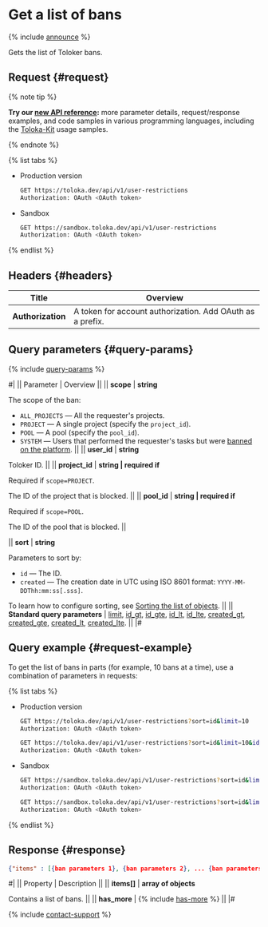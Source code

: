 # Get a list of bans

{% include [announce](../_includes/announce.md) %}

Gets the list of Toloker bans.

## Request {#request}

{% note tip %}

**Try our [new API reference](https://toloka.ai/docs/api/api-reference/#get-/user-restrictions):** more parameter details, request/response examples, and code samples in various programming languages, including the [Toloka-Kit](../../toloka-kit/index.md) usage samples.

{% endnote %}

{% list tabs %}

- Production version

  ```bash
  GET https://toloka.dev/api/v1/user-restrictions
  Authorization: OAuth <OAuth token>
  ```

- Sandbox

  ```bash
  GET https://sandbox.toloka.dev/api/v1/user-restrictions
  Authorization: OAuth <OAuth token>
  ```

{% endlist %}

## Headers {#headers}

Title | Overview
----- | -----
**Authorization** | A token for account authorization. Add OAuth as a prefix.

## Query parameters {#query-params}

{% include [query-params](../_includes/query-params.md) %}

#|
|| Parameter | Overview ||
|| **scope** | **string**

The scope of the ban:

- `ALL_PROJECTS` — All the requester's projects.
- `PROJECT` — A single project (specify the `project_id`).
- `POOL` — A pool (specify the `pool_id`).
- `SYSTEM` — Users that performed the requester's tasks but were [banned on the platform](../../guide/concepts/ban.md#ban__ban-platform). ||
|| **user_id** | **string**

Toloker ID. ||
|| **project_id** | **string \| required if**

Required if `scope=PROJECT`.

The ID of the project that is blocked. ||
|| **pool_id** | **string \| required if**

Required if `scope=POOL`.

The ID of the pool that is blocked. ||

|| **sort** | **string**

Parameters to sort by:

- `id` — The ID.
- `created` — The creation date in UTC using ISO 8601 format: `YYYY-MM-DDThh:mm:ss[.sss]`.

To learn how to configure sorting, see [Sorting the list of objects](sorting.md). ||
|| **Standard query parameters** | [limit](standard-query-parameters.md#limit), [id_gt](standard-query-parameters.md#id_gt), [id_gte](standard-query-parameters.md#id_gte), [id_lt](standard-query-parameters.md#id_lt), [id_lte](standard-query-parameters.md#id_lte), [created_gt](standard-query-parameters.md#created_gt), [created_gte](standard-query-parameters.md#created_gte), [created_lt](standard-query-parameters.md#created_lt), [created_lte](standard-query-parameters.md#created_lte). ||
|#

## Query example {#request-example}

To get the list of bans in parts (for example, 10 bans at a time), use a combination of parameters in requests:

{% list tabs %}

- Production version

  ```bash
  GET https://toloka.dev/api/v1/user-restrictions?sort=id&limit=10
  Authorization: OAuth <OAuth token>
  ```

  ```bash
  GET https://toloka.dev/api/v1/user-restrictions?sort=id&limit=10&id_gt=<id last ban from the answer to the previous query>
  Authorization: OAuth <OAuth token>
  ```

- Sandbox

  ```bash
  GET https://sandbox.toloka.dev/api/v1/user-restrictions?sort=id&limit=10
  Authorization: OAuth <OAuth token>
  ```

  ```bash
  GET https://sandbox.toloka.dev/api/v1/user-restrictions?sort=id&limit=10&id_gt=<id last ban from the answer to the previous query>
  Authorization: OAuth <OAuth token>
  ```

{% endlist %}

## Response {#response}

```json
{"items" : [{ban parameters 1}, {ban parameters 2}, ... {ban parameters n}], "has_more": true}
```

#|
|| Property | Description ||
|| **items[]** | **array of objects**

Contains a list of bans. ||
|| **has_more** | {% include [has-more](../_includes/has-more.md) %} ||
|#

{% include [contact-support](../../guide/_includes/contact-support.md) %}